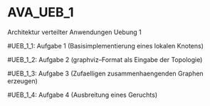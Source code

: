 # AVA_UEB_1
Architektur verteilter Anwendungen Uebung 1

#UEB_1_1:
Aufgabe 1 (Basisimplementierung eines lokalen Knotens)

#UEB_1_2:
Aufgabe 2 (graphviz–Format als Eingabe der Topologie)

#UEB_1_3:
Aufgabe 3 (Zufaelligen zusammenhaengenden Graphen erzeugen)

#UEB_1_4:
Aufgabe 4 (Ausbreitung eines Geruchts)